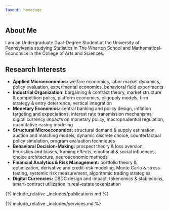 ```yaml
---
layout: homepage
---
```


## About Me

I am an Undergraduate Dual-Degree Student at the University of Pennsylvania studying Statistics in The Wharton School and Mathematical-Economics in the College of Arts and Sciences.


## Research Interests

- **Applied Microeconomics:** welfare economics, labor market dynamics, policy evaluation, experimental economics, behavioral field experiments
- **Industrial Organization:** bargaining & contract theory, market structure & competition policy, platform economics, oligopoly models, firm strategy & entry deterrence, vertical integration
- **Monetary Economics:** central banking and policy design, inflation targeting and expectations, interest rate transmission mechanisms, digital currency impacts on monetary policy, macroprudential regulation, quantitative easing modeling
- **Structural Microeconomics:** structural demand & supply estimation, auction and matching models, dynamic discrete choice, counterfactual policy simulation, program evaluation techniques
- **Behavioral Decision-Making:** prospect theory & loss aversion, heuristics and biases, framing effects, emotional & social influences, choice architecture, neuroeconomic methods
- **Financial Analytics & Risk Management:** portfolio theory & optimization, derivative and credit-risk modeling, Monte Carlo & stress-testing, systemic risk measurement, algorithmic trading strategies
- **Digital Currencies:** CBDC design and impact, tokenomics & stablecoins, smart-contract utilization in real-estate tokenization

{% include_relative _includes/publications.md %}

{% include_relative _includes/services.md %}
